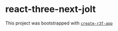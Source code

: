 # react-three-next-jolt

This project was bootstrapped with [`create-r3f-app`](https://github.com/utsuboco/create-r3f-app)